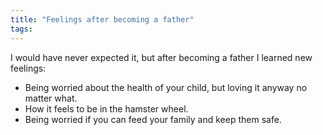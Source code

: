 ```yaml
---
title: "Feelings after becoming a father"
tags: 
---
```


I would have never expected it, but after becoming a father I learned new feelings:
<ul>
	<li>Being worried about the health of your child, but loving it anyway no matter what.</li>
	<li>How it feels to be in the hamster wheel.</li>
	<li>Being worried if you can feed your family and keep them safe.</li>
</ul>